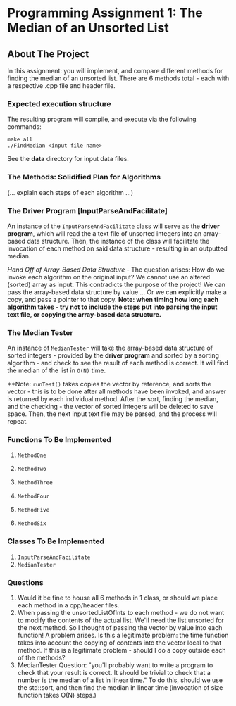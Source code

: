 # Programming Assignment 1: The Median of an Unsorted List

## About The Project 

In this assignment: you will implement, and compare different methods for finding the median of an unsorted list. There are 6 methods total - each with a respective .cpp file and header file.

### Expected execution structure

The resulting program will compile, and execute via the following commands:

	make all
	./FindMedian <input file name>

See the **data** directory for input data files.

### The Methods: Solidified Plan for Algorithms

(... explain each steps of each algorithm ...)

### The Driver Program [InputParseAndFacilitate]

An instance of the `InputParseAndFacilitate` class will serve as the **driver program**, which will read the a text file of unsorted integers into an array-based data structure. Then, the instance of the class will facilitate the invocation of each method on said data structure - resulting in an outputted median.

*Hand Off of Array-Based Data Structure* - The question arises: How do we invoke each algorithm on the original input? We cannot use an altered (sorted) array as input. This contradicts the purpose of the project! We can pass the array-based data structure by value ... Or we can explicitly make a copy, and pass a pointer to that copy. **Note: when timing how long each algorithm takes - try not to include the steps put into parsing the input text file, or copying the array-based data structure.**

### The Median Tester 

An instance of `MedianTester` will take the array-based data structure of sorted integers - provided by the **driver program** and sorted by a sorting algorithm - and check to see the result of each method is correct. It will find the median of the list in `O(N)` time.

**Note: `runTest()` takes copies the vector by reference, and sorts the vector - this is to be done after all methods have been invoked, and answer is returned by each individual method. After the sort, finding the median, and the checking - the vector of sorted integers will be deleted to save space. Then, the next input text file may be parsed, and the process will repeat.

### Functions To Be Implemented

1. `MethodOne`

2. `MethodTwo`

3. `MethodThree`

4. `MethodFour`

5. `MethodFive`

6. `MethodSix`

### Classes To Be Implemented

1. `InputParseAndFacilitate`
2. `MedianTester`

### Questions

1. Would it be fine to house all 6 methods in 1 class, or should we place each method in a cpp/header files.
2. When passing the unsortedListOfInts to each method - we do not want to modify the contents of the actual list. We'll need the list unsorted for the next method. So I thought of passing the vector by value into each function! A problem arises. Is this a legitimate problem: the time function takes into account the copying of contents into the vector local to that method. If this is a legitimate problem - should I do a copy outside each of the methods? 
3. MedianTester Question: "you'll probably want to write a program to check that your result is correct. It should be trivial to check that a number is the median of a list in linear time." To do this, should we use the std::sort, and then find the median in linear time (invocation of size function takes O(N) steps.)
